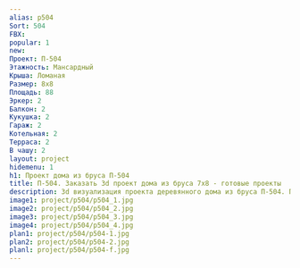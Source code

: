 ```yaml
---
alias: p504
Sort: 504
FBX: 
popular: 1
new: 
Проект: П-504
Этажность: Мансардный
Крыша: Ломаная
Размер: 8х8
Площадь: 88
Эркер: 2
Балкон: 2
Кукушка: 2
Гараж: 2
Котельная: 2
Терраса: 2
В чашу: 2
layout: project
hidemenu: 1
h1: Проект дома из бруса П-504
title: П-504. Заказать 3d проект дома из бруса 7х8 - готовые проекты
description: 3d визуализация проекта деревянного дома из бруса П-504. Площадь 88 м2, размер 7х8. Вы можете внести любые изменения в проект.
image1: project/p504/p504_1.jpg
image2: project/p504/p504_2.jpg
image3: project/p504/p504_3.jpg
image4: project/p504/p504_4.jpg
plan1: project/p504/p504-1.jpg
plan2: project/p504/p504-2.jpg
planl: project/p504/p504-f.jpg
---
```

